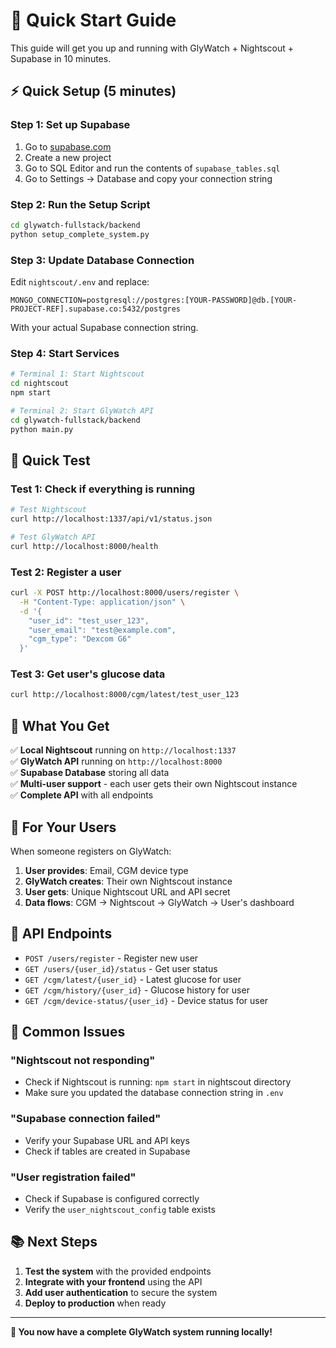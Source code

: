 # 🚀 Quick Start Guide

This guide will get you up and running with GlyWatch + Nightscout + Supabase in 10 minutes.

## ⚡ **Quick Setup (5 minutes)**

### **Step 1: Set up Supabase**
1. Go to [supabase.com](https://supabase.com)
2. Create a new project
3. Go to SQL Editor and run the contents of `supabase_tables.sql`
4. Go to Settings → Database and copy your connection string

### **Step 2: Run the Setup Script**
```bash
cd glywatch-fullstack/backend
python setup_complete_system.py
```

### **Step 3: Update Database Connection**
Edit `nightscout/.env` and replace:
```
MONGO_CONNECTION=postgresql://postgres:[YOUR-PASSWORD]@db.[YOUR-PROJECT-REF].supabase.co:5432/postgres
```
With your actual Supabase connection string.

### **Step 4: Start Services**
```bash
# Terminal 1: Start Nightscout
cd nightscout
npm start

# Terminal 2: Start GlyWatch API
cd glywatch-fullstack/backend
python main.py
```

## 🧪 **Quick Test**

### **Test 1: Check if everything is running**
```bash
# Test Nightscout
curl http://localhost:1337/api/v1/status.json

# Test GlyWatch API
curl http://localhost:8000/health
```

### **Test 2: Register a user**
```bash
curl -X POST http://localhost:8000/users/register \
  -H "Content-Type: application/json" \
  -d '{
    "user_id": "test_user_123",
    "user_email": "test@example.com",
    "cgm_type": "Dexcom G6"
  }'
```

### **Test 3: Get user's glucose data**
```bash
curl http://localhost:8000/cgm/latest/test_user_123
```

## 🎯 **What You Get**

✅ **Local Nightscout** running on `http://localhost:1337`  
✅ **GlyWatch API** running on `http://localhost:8000`  
✅ **Supabase Database** storing all data  
✅ **Multi-user support** - each user gets their own Nightscout instance  
✅ **Complete API** with all endpoints  

## 📱 **For Your Users**

When someone registers on GlyWatch:
1. **User provides**: Email, CGM device type
2. **GlyWatch creates**: Their own Nightscout instance
3. **User gets**: Unique Nightscout URL and API secret
4. **Data flows**: CGM → Nightscout → GlyWatch → User's dashboard

## 🔧 **API Endpoints**

- `POST /users/register` - Register new user
- `GET /users/{user_id}/status` - Get user status
- `GET /cgm/latest/{user_id}` - Latest glucose for user
- `GET /cgm/history/{user_id}` - Glucose history for user
- `GET /cgm/device-status/{user_id}` - Device status for user

## 🐛 **Common Issues**

### **"Nightscout not responding"**
- Check if Nightscout is running: `npm start` in nightscout directory
- Make sure you updated the database connection string in `.env`

### **"Supabase connection failed"**
- Verify your Supabase URL and API keys
- Check if tables are created in Supabase

### **"User registration failed"**
- Check if Supabase is configured correctly
- Verify the `user_nightscout_config` table exists

## 📚 **Next Steps**

1. **Test the system** with the provided endpoints
2. **Integrate with your frontend** using the API
3. **Add user authentication** to secure the system
4. **Deploy to production** when ready

---

**🎉 You now have a complete GlyWatch system running locally!** 